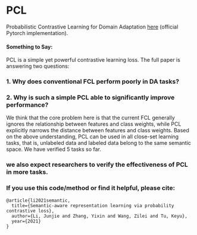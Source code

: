 # PCL
Probabilistic Contrastive Learning for Domain Adaptation [here](https://arxiv.org/abs/2111.06021) (official Pytorch implementation). 

#### Something to Say:

PCL is a simple yet powerful contrastive learning loss. The full paper is answering two questions:

### 1. Why does conventional FCL perform poorly in DA tasks?

### 2. Why is such a simple PCL able to significantly improve performance?

We think that the core problem here is that the current FCL generally ignores the relationship between features and class weights, while PCL explicitly narrows the distance between features and class weights. Based on the above understanding, PCL can be used in all close-set learning tasks, that is, unlabeled data and labeled data belong to the same semantic space. We have verified 5 tasks so far.
### we also expect researchers to verify the effectiveness of PCL in more tasks.


### If you use this code/method or find it helpful, please cite:

```
@article{li2021semantic,
  title={Semantic-aware representation learning via probability contrastive loss},
  author={Li, Junjie and Zhang, Yixin and Wang, Zilei and Tu, Keyu},
  year={2021}
}
```


 

